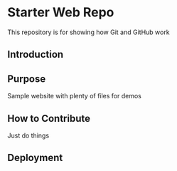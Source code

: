 # Starter Web Repo

This repository is for showing how Git and GitHub work

## Introduction

## Purpose

Sample website with plenty of files for demos

## How to Contribute

Just do things

## Deployment

